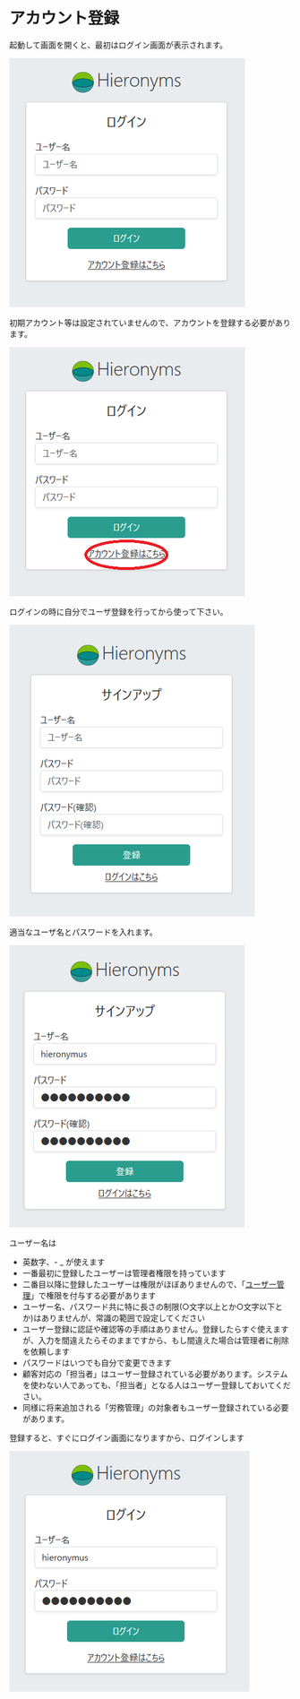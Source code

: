 # アカウント登録

起動して画面を開くと、最初はログイン画面が表示されます。

![](images/login.png)

初期アカウント等は設定されていませんので、アカウントを登録する必要があります。

![](images/login-account.png)

ログインの時に自分でユーザ登録を行ってから使って下さい。

![](images/register.png)

適当なユーザ名とパスワードを入れます。

![](images/register-hieronymus.png)

ユーザー名は

* 英数字、- _ が使えます
* 一番最初に登録したユーザーは管理者権限を持っています
* 二番目以降に登録したユーザーは権限がほぼありませんので、「[ユーザー管理]()」で権限を付与する必要があります
* ユーザー名、パスワード共に特に長さの制限(○文字以上とか○文字以下とか)はありませんが、常識の範囲で設定してください
* ユーザー登録に認証や確認等の手順はありません。登録したらすぐ使えますが、入力を間違えたらそのままですから、もし間違えた場合は管理者に削除を依頼します
* パスワードはいつでも自分で変更できます
* 顧客対応の「担当者」はユーザー登録されている必要があります。システムを使わない人であっても、「担当者」となる人はユーザー登録しておいてください。
* 同様に将来追加される「労務管理」の対象者もユーザー登録されている必要があります。

登録すると、すぐにログイン画面になりますから、ログインします

![](images/login-hieronymus.png)

